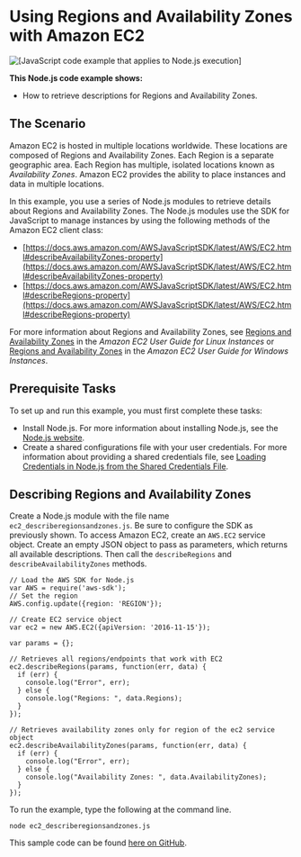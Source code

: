# Using Regions and Availability Zones with Amazon EC2<a name="ec2-example-regions-availability-zones"></a>

![\[JavaScript code example that applies to Node.js execution\]](http://docs.aws.amazon.com/sdk-for-javascript/v3/developer-guide/images/nodeicon.png)

**This Node\.js code example shows:**
+ How to retrieve descriptions for Regions and Availability Zones\.

## The Scenario<a name="ec2-example-regions-availability-zones-scenario"></a>

Amazon EC2 is hosted in multiple locations worldwide\. These locations are composed of Regions and Availability Zones\. Each Region is a separate geographic area\. Each Region has multiple, isolated locations known as *Availability Zones*\. Amazon EC2 provides the ability to place instances and data in multiple locations\. 

In this example, you use a series of Node\.js modules to retrieve details about Regions and Availability Zones\. The Node\.js modules use the SDK for JavaScript to manage instances by using the following methods of the Amazon EC2 client class:
+ [https://docs.aws.amazon.com/AWSJavaScriptSDK/latest/AWS/EC2.html#describeAvailabilityZones-property](https://docs.aws.amazon.com/AWSJavaScriptSDK/latest/AWS/EC2.html#describeAvailabilityZones-property)
+ [https://docs.aws.amazon.com/AWSJavaScriptSDK/latest/AWS/EC2.html#describeRegions-property](https://docs.aws.amazon.com/AWSJavaScriptSDK/latest/AWS/EC2.html#describeRegions-property)

For more information about Regions and Availability Zones, see [Regions and Availability Zones](https://docs.aws.amazon.com/AWSEC2/latest/UserGuide/using-regions-availability-zones.html) in the *Amazon EC2 User Guide for Linux Instances* or [Regions and Availability Zones](https://docs.aws.amazon.com/AWSEC2/latest/WindowsGuide/using-regions-availability-zones.html) in the *Amazon EC2 User Guide for Windows Instances*\.

## Prerequisite Tasks<a name="ec2-example-regions-availability-prerequisites"></a>

To set up and run this example, you must first complete these tasks:
+ Install Node\.js\. For more information about installing Node\.js, see the [Node\.js website](https://nodejs.org)\.
+ Create a shared configurations file with your user credentials\. For more information about providing a shared credentials file, see [Loading Credentials in Node\.js from the Shared Credentials File](loading-node-credentials-shared.md)\.

## Describing Regions and Availability Zones<a name="ec2-example-regions-availability-describing"></a>

Create a Node\.js module with the file name `ec2_describeregionsandzones.js`\. Be sure to configure the SDK as previously shown\. To access Amazon EC2, create an `AWS.EC2` service object\. Create an empty JSON object to pass as parameters, which returns all available descriptions\. Then call the `describeRegions` and `describeAvailabilityZones` methods\.

```
// Load the AWS SDK for Node.js
var AWS = require('aws-sdk');
// Set the region 
AWS.config.update({region: 'REGION'});

// Create EC2 service object
var ec2 = new AWS.EC2({apiVersion: '2016-11-15'});

var params = {};

// Retrieves all regions/endpoints that work with EC2
ec2.describeRegions(params, function(err, data) {
  if (err) {
    console.log("Error", err);
  } else {
    console.log("Regions: ", data.Regions);
  }
});

// Retrieves availability zones only for region of the ec2 service object
ec2.describeAvailabilityZones(params, function(err, data) {
  if (err) {
    console.log("Error", err);
  } else {
    console.log("Availability Zones: ", data.AvailabilityZones);
  }
});
```

To run the example, type the following at the command line\.

```
node ec2_describeregionsandzones.js
```

This sample code can be found [here on GitHub](https://github.com/awsdocs/aws-doc-sdk-examples/blob/master/javascript/example_code/ec2/ec2_describeregionsandzones.js)\.